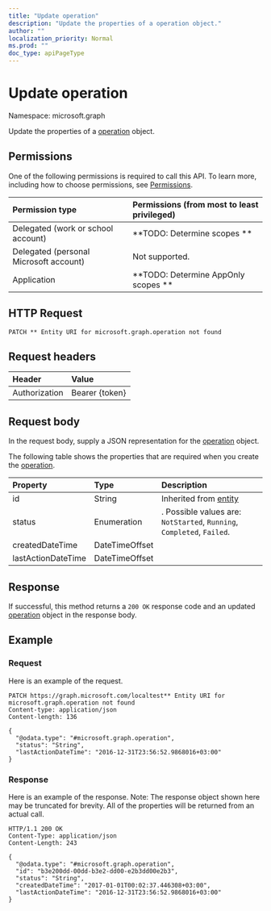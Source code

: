 ```yaml
---
title: "Update operation"
description: "Update the properties of a operation object."
author: ""
localization_priority: Normal
ms.prod: ""
doc_type: apiPageType
---
```


# Update operation

Namespace: microsoft.graph

Update the properties of a [operation](../resources/operation.md) object.

## Permissions
One of the following permissions is required to call this API. To learn more, including how to choose permissions, see [Permissions](/concepts/permissions-reference.md).

|Permission type|Permissions (from most to least privileged)|
|:---|:---|
|Delegated (work or school account)|**TODO: Determine scopes **|
|Delegated (personal Microsoft account)|Not supported.|
|Application|**TODO: Determine AppOnly scopes **|

## HTTP Request
<!-- {
  "blockType": "ignored"
}
-->
``` http
PATCH ** Entity URI for microsoft.graph.operation not found
```

## Request headers
|Header|Value|
|:---|:---|
|Authorization|Bearer {token}|

## Request body
In the request body, supply a JSON representation for the [operation](../resources/operation.md) object.

The following table shows the properties that are required when you create the [operation](../resources/operation.md).

|Property|Type|Description|
|:---|:---|:---|
|id|String| Inherited from [entity](../resources/entity.md)|
|status|Enumeration|. Possible values are: `NotStarted`, `Running`, `Completed`, `Failed`.|
|createdDateTime|DateTimeOffset||
|lastActionDateTime|DateTimeOffset||



## Response
If successful, this method returns a `200 OK` response code and an updated [operation](../resources/operation.md) object in the response body.

## Example

### Request
Here is an example of the request.
<!-- {
  "blockType": "request",
  "name": "update_operation"
}
-->
``` http
PATCH https://graph.microsoft.com/localtest** Entity URI for microsoft.graph.operation not found
Content-type: application/json
Content-length: 136

{
  "@odata.type": "#microsoft.graph.operation",
  "status": "String",
  "lastActionDateTime": "2016-12-31T23:56:52.9868016+03:00"
}
```

### Response
Here is an example of the response. Note: The response object shown here may be truncated for brevity. All of the properties will be returned from an actual call.
<!-- {
  "blockType": "response",
  "truncated": true
}
-->
``` http
HTTP/1.1 200 OK
Content-Type: application/json
Content-Length: 243

{
  "@odata.type": "#microsoft.graph.operation",
  "id": "b3e200dd-00dd-b3e2-dd00-e2b3dd00e2b3",
  "status": "String",
  "createdDateTime": "2017-01-01T00:02:37.446308+03:00",
  "lastActionDateTime": "2016-12-31T23:56:52.9868016+03:00"
}
```

